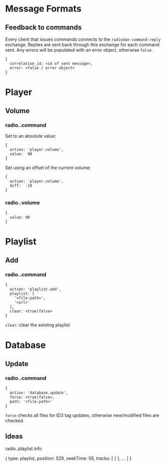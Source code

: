 # Message Formats

## Feedback to commands

Every client that issues commands connects to the `radiodan-command-reply`
exchange.  Replies are sent back through this exchange for each command sent.
Any errors will be populated with an error object, otherwise `false`.

    {
      correlation_id: <id of sent message>,
      error: <false / error object>
    }

# Player

## Volume

### radio.<id>.command

Set to an absolute value:

    {
      action: 'player.volume',
      value:  90
    }

Set using an offset of the current volume:

    {
      action: 'player.volume',
      diff:  -10
    }

### radio.<id>.volume

    {
      value: 90
    }

# Playlist

## Add

### radio.<id>.command

    {
      action: 'playlist.add',
      playlist: [
        '<file-path>',
        '<url>'
      ],
      clear: <true|false>
    }

`clear`: clear the existing playlist

# Database

## Update

### radio.<id>.command

    {
      action: 'database.update',
      force: <true|false>, 
      path: '<file-path>'
    }

`force` checks all files for ID3 tag updates, otherwise new/modified files are checked.

## Ideas

radio.<id>.playlist.info

{
	type: playlist,
  position: 529,
	seekTime: 56,
  tracks: [
		{ <object> },
    ...
  ]
}
